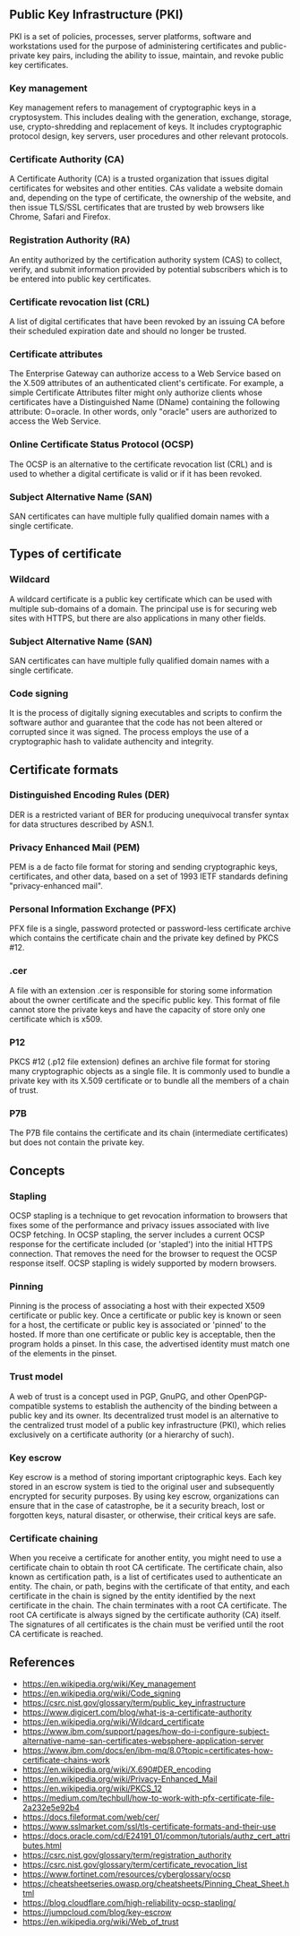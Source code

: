 ## Public Key Infrastructure (PKI)
PKI is a set of policies, processes, server platforms, software and workstations used for the purpose of administering certificates and public-private key pairs, including the ability to issue, maintain, and revoke public key certificates. 
### Key management
Key management refers to management of cryptographic keys in a cryptosystem. This includes dealing with the generation, exchange, storage, use, crypto-shredding and replacement of keys. It includes cryptographic protocol design, key servers, user procedures and other relevant protocols.
### Certificate Authority (CA)
A Certificate Authority (CA) is a trusted organization that issues digital certificates for websites and other entities. CAs validate a website domain and, depending on the type of certificate, the ownership of the website, and then issue TLS/SSL certificates that are trusted by web browsers like Chrome, Safari and Firefox.
### Registration Authority (RA)
An entity authorized by the certification authority system (CAS) to collect, verify, and submit information provided by potential subscribers which is to be entered into public key certificates.
### Certificate revocation list (CRL)
A list of digital certificates that have been revoked by an issuing CA before their scheduled expiration date and should no longer be trusted.
### Certificate attributes
The Enterprise Gateway can authorize access to a Web Service based on the X.509 attributes of an authenticated client's certificate. For example, a simple Certificate Attributes filter might only authorize clients whose certificates have a Distinguished Name (DName) containing the following attribute: O=oracle. In other words, only "oracle" users are authorized to access the Web Service.
### Online Certificate Status Protocol (OCSP)
The OCSP is an alternative to the certificate revocation list (CRL) and is used to whether a digital certificate is valid or if it has been revoked.
### Subject Alternative Name (SAN)
SAN certificates can have multiple fully qualified domain names with a single certificate. 

## Types of certificate
### Wildcard
A wildcard certificate is a public key certificate which can be used with multiple sub-domains of a domain. The principal use is for securing web sites with HTTPS, but there are also applications in many other fields.
### Subject Alternative Name (SAN)
SAN certificates can have multiple fully qualified domain names with a single certificate. 
### Code signing
It is the process of digitally signing executables and scripts to confirm the software author and guarantee that the code has not been altered or corrupted since it was signed. The process employs the use of a cryptographic hash to validate authencity and integrity.

## Certificate formats
### Distinguished Encoding Rules (DER)
DER is a restricted variant of BER for producing unequivocal transfer syntax for data structures described by ASN.1.
### Privacy Enhanced Mail (PEM)
PEM is a de facto file format for storing and sending cryptographic keys, certificates, and other data, based on a set of 1993 IETF standards defining "privacy-enhanced mail".
### Personal Information Exchange (PFX)
PFX file is a single, password protected or password-less certificate archive which contains the certificate chain and the private key defined by PKCS #12.
### .cer
A file with an extension .cer is responsible for storing some information about the owner certificate and the specific public key. This format of file cannot store the private keys and have the capacity of store only one certificate which is x509.
### P12
PKCS #12 (.p12 file extension) defines an archive file format for storing many cryptographic objects as a single file. It is commonly used to bundle a private key with its X.509 certificate or to bundle all the members of a chain of trust.
### P7B
The P7B file contains the certificate and its chain (intermediate certificates) but does not contain the private key.

## Concepts
### Stapling
OCSP stapling is a technique to get revocation information to browsers that fixes some of the performance and privacy issues associated with live OCSP fetching. In OCSP stapling, the server includes a current OCSP response for the certificate included (or 'stapled') into the initial HTTPS connection. That removes the need for the browser to request the OCSP response itself. OCSP stapling is widely supported by modern browsers.
### Pinning
Pinning is the process of associating a host with their expected X509 certificate or public key. Once a certificate or public key is known or seen for a host, the certificate or public key is associated or 'pinned' to the hosted. If more than one certificate or public key is acceptable, then the program holds a pinset. In this case, the advertised identity must match one of the elements in the pinset.
### Trust model
A web of trust is a concept used in PGP, GnuPG, and other OpenPGP-compatible systems to establish the authencity of the binding between a public key and its owner. Its decentralized trust model is an alternative to the centralized trust model of a public key infrastructure (PKI), which relies exclusively on a certificate authority (or a hierarchy of such).
### Key escrow
Key escrow is a method of storing important criptographic keys. Each key stored in an escrow system is tied to the original user and subsequently encrypted for security purposes. By using key escrow, organizations can ensure that in the case of catastrophe, be it a security breach, lost or forgotten keys, natural disaster, or otherwise, their critical keys are safe.
### Certificate chaining
When you receive a certificate for another entity, you might need to use a certificate chain to obtain th root CA certificate. The certificate chain, also known as certification path, is a list of certificates used to authenticate an entity. The chain, or path, begins with the certificate of that entity, and each certificate in the chain is signed by the entity identified by the next certificate in the chain. The chain terminates with a root CA certificate. The root CA certificate is always signed by the certificate authority (CA) itself. The signatures of all certificates is the chain must be verified until the root CA certificate is reached.

## References
- https://en.wikipedia.org/wiki/Key_management
- https://en.wikipedia.org/wiki/Code_signing
- https://csrc.nist.gov/glossary/term/public_key_infrastructure
- https://www.digicert.com/blog/what-is-a-certificate-authority
- https://en.wikipedia.org/wiki/Wildcard_certificate
- https://www.ibm.com/support/pages/how-do-i-configure-subject-alternative-name-san-certificates-websphere-application-server
- https://www.ibm.com/docs/en/ibm-mq/8.0?topic=certificates-how-certificate-chains-work
- https://en.wikipedia.org/wiki/X.690#DER_encoding
- https://en.wikipedia.org/wiki/Privacy-Enhanced_Mail
- https://en.wikipedia.org/wiki/PKCS_12
- https://medium.com/techbull/how-to-work-with-pfx-certificate-file-2a232e5e92b4
- https://docs.fileformat.com/web/cer/
- https://www.sslmarket.com/ssl/tls-certificate-formats-and-their-use
- https://docs.oracle.com/cd/E24191_01/common/tutorials/authz_cert_attributes.html
- https://csrc.nist.gov/glossary/term/registration_authority
- https://csrc.nist.gov/glossary/term/certificate_revocation_list
- https://www.fortinet.com/resources/cyberglossary/ocsp
- https://cheatsheetseries.owasp.org/cheatsheets/Pinning_Cheat_Sheet.html
- https://blog.cloudflare.com/high-reliability-ocsp-stapling/
- https://jumpcloud.com/blog/key-escrow
- https://en.wikipedia.org/wiki/Web_of_trust
